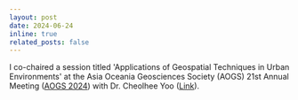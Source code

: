 ```yaml
---
layout: post
date: 2024-06-24
inline: true
related_posts: false
---
```


I co-chaired a session titled 'Applications of Geospatial Techniques in Urban Environments' at the Asia Oceania Geosciences Society (AOGS) 21st Annual Meeting ([AOGS 2024](https://www.asiaoceania.org/aogs2024/****)) with Dr. Cheolhee Yoo ([Link](https://x.com/Zhiwei_Li_PhD/status/1805243026194964883)).
